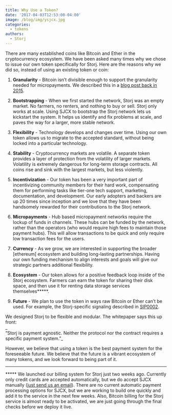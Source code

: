 ```yaml
---
title: Why Use a Token?
date: '2017-04-03T12:53:00-04:00'
image: /blog/img/ysjcx.jpg
categories:
  - tokens
authors:
  - Storj
---
```

There are many established coins like Bitcoin and Ether in the cryptocurrency ecosystem. We have been asked many times why we chose to issue our own token specifically for Storj. Here are the reasons why we did so, instead of using an existing token or coin:
<!--more-->


1.  **Granularity** \- Bitcoin isn’t divisible enough to support the granularity needed for micropayments. We described this in a [blog post back in 2015](http://blog.storj.io/post/111594471093/why-sjcx-why-not-bitcoin).  
    
2.  **Bootstrapping** \- When we first started the network, Storj was an empty market. No farmers, no renters, and nothing to buy or sell. Storj only works at scale. Using SJCX to bootstrap the Storj network lets us kickstart the system. It helps us identify and fix problems at scale, and paves the way for a larger, more stable network.  
    
3.  **Flexibility** \- Technology develops and changes over time. Using our own token allows us to migrate to the accepted standard, without being locked into a particular technology.  
    
4.  **Stability** \- Cryptocurrency markets are volatile. A separate token provides a layer of protection from the volatility of larger markets. Volatility is extremely dangerous for long-term storage contracts. All coins rise and sink with the largest markets, but less violently.  
    
5.  **Incentivization** \- Our token has been a very important part of incentivizing community members for their hard work, compensating them for performing tasks like tier-one tech support, marketing, documentation, and development. Our early adopters and backers are up 20 times since inception and we love that they have been handsomely rewarded for their contributions to the Storj network.  
    
6.  **Micropayments** \- Hub based micropayment networks require the lockup of funds in channels. These hubs can be funded by the network, rather than the operators (who would require high fees to maintain those payment hubs). This will allow transactions to be quick and only require low transaction fees for the users.  
    
7.  **Currency** \- As we grow, we are interested in supporting the broader \[ethereum\] ecosystem and building long-lasting partnerships. Having our own funding mechanism to align interests and goals will give our strategic partners additional flexibility.  
    
8.  **Ecosystem** \- Our token allows for a positive feedback loop inside of the Storj ecosystem. Farmers can earn the token for sharing their disk space, and then use it for renting data storage services themselves*****.  
    
9.  **Future** \- We plan to use the token in ways raw Bitcoin or Ether can’t be used. For example, the Storj-specific signaling described in [SIP0002](https://github.com/Storj/sips/blob/master/sip-0002.md).  
    

We designed Storj to be flexible and modular. The whitepaper says this up front:  
_  
“Storj is payment agnostic. Neither the protocol nor the contract requires a specific payment system.”_  
  
However, we believe that using a token is the best payment system for the foreseeable future. We believe that the future is a vibrant ecosystem of many tokens, and we look forward to being part of it.

* * *

***** We launched our billing system for Storj just two weeks ago. Currently only credit cards are accepted automatically, but we do accept SJCX manually ([just send us an email](mailto:sales@storj.io)). There are no current automatic payment processing options for SJCX, but we are working to build one quickly and add it to the service in the next few weeks. Also, Bitcoin billing for the Storj service is almost ready to be activated, we are just going through the final checks before we deploy it live.
